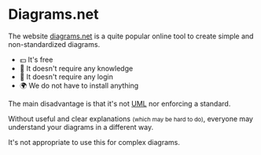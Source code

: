 # Diagrams.net

<div class="row row-cols-md-2"><div>

The website [diagrams.net](https://app.diagrams.net/) is a quite popular online tool to create simple and non-standardized diagrams. 

* 💵 It's free
* 🐣 It doesn't require any knowledge
* 🔑 It doesn't require any login
* 🌍 We do not have to install anything

The main disadvantage is that it's not [UML](/tools-and-frameworks/projects/modeling/uml/_knowledge/index.md) nor enforcing a standard.
</div><div>

Without useful and clear explanations <small>(which may be hard to do)</small>, everyone may understand your diagrams in a different way.

It's not appropriate to use this for complex diagrams.
</div></div>